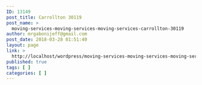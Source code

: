 ```yaml
---
ID: 13149
post_title: Carrollton 30119
post_name: >
  moving-services-moving-services-moving-services-carrollton-30119
author: mrgabonijeff@gmail.com
post_date: 2018-03-28 01:51:40
layout: page
link: >
  http://localhost/wordpress/moving-services-moving-services-moving-services-carrollton-30119/
published: true
tags: [ ]
categories: [ ]
---
```

